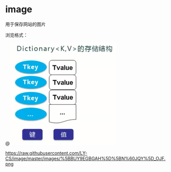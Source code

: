 # image
用于保存网站的图片

浏览格式：

@<img src="https://raw.githubusercontent.com/LY-CS/image/master/images/222.png"/>

https://raw.githubusercontent.com/LY-CS/image/master/images/%5BBUY9EGBGAH%5D%5BN%60JQY%5D_OJF.png
